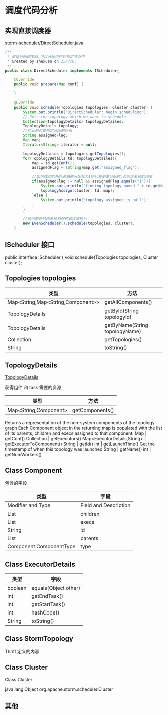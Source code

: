 # 调度代码分析


## 实现直接调度器

[storm-scheduler/DirectScheduler.java](https://github.com/linyiqun/storm-scheduler/blob/master/DirectScheduler.java)


```java
/**
 * 直接分配调度器,可以分配组件到指定节点中
 * Created by zhexuan on 15/7/6.
 */
public class DirectScheduler implements IScheduler{

    @Override
    public void prepare(Map conf) {

    }

    @Override
    public void schedule(Topologies topologies, Cluster cluster) {
        System.out.println("DirectScheduler: begin scheduling");
        // Gets the topology which we want to schedule
        Collection<TopologyDetails> topologyDetailes;
        TopologyDetails topology;
        //作业是否要指定分配的标识
        String assignedFlag;
        Map map;
        Iterator<String> iterator = null;

        topologyDetailes = topologies.getTopologies();
        for(TopologyDetails td: topologyDetailes){
            map = td.getConf();
            assignedFlag = (String)map.get("assigned_flag");

            //如何找到的拓扑逻辑的分配标为1则代表是要分配的,否则走系统的调度
            if(assignedFlag != null && assignedFlag.equals("1")){
                System.out.println("finding topology named " + td.getName());
                topologyAssign(cluster, td, map);
            }else {
                System.out.println("topology assigned is null");
            }
        }

        //其余的任务由系统自带的调度器执行
        new EvenScheduler().schedule(topologies, cluster);
    }
```

## 	IScheduler 接口
public interface IScheduler {
void schedule(Topologies topologies, Cluster cluster);


## Topologies topologies


| 类型 | 方法 |
| ---- | ---- |
Map<String,Map<String,Component>> | getAllComponents() 
TopologyDetails | getById(String topologyId) 
TopologyDetails | getByName(String topologyName) 
Collection<TopologyDetails> | getTopologies() 
String | toString()


## TopologyDetails

[TopologyDetails](http://storm.apache.org/releases/1.0.3/javadocs/org/apache/storm/scheduler/TopologyDetails.html)


获得组件 和 task 需要的资源

| 类型 | 方法 |
| ---- | ---- |
Map<String,Component> | getComponents()
Returns a representation of the non-system components of the topology graph Each Component object in the returning map is populated with the list of its parents, children and execs assigned to that component.
Map | getConf() 
Collection<ExecutorDetails> | getExecutors() 
Map<ExecutorDetails,String> | getExecutorToComponent() 
String | getId() 
int | getLaunchTime()
Get the timestamp of when this topology was launched
String | getName() 
int | getNumWorkers() 


## Class Component


包含的字段

| 类型 | 字段 |
| ---- | ---- |
Modifier and Type | Field and Description
List<String> | children 
List<ExecutorDetails> | execs 
String | id 
List<String> | parents 
Component.ComponentType | type 


## Class ExecutorDetails

| 类型 | 字段 |
| ---- | ---- |
boolean | equals(Object other) 
int | getEndTask() 
int | getStartTask() 
int | hashCode() 
String | toString() 

## Class StormTopology

Thrift 定义的内容

## Class Cluster

Class Cluster

java.lang.Object
org.apache.storm.scheduler.Cluster




## 其他


```java

```



```java

```


```java

```


```java

```



```java

```